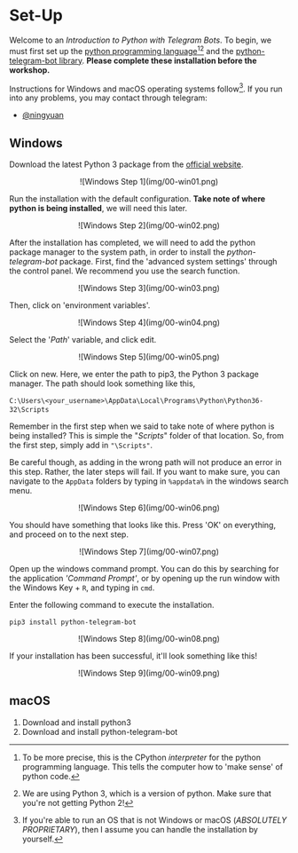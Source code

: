 # Set-Up
Welcome to an _Introduction to Python with Telegram Bots_. To begin, we must first set up the [python programming language](https://www.python.org/)[^1][^2] and the [python-telegram-bot library](https://python-telegram-bot.org/). **Please complete these installation before the workshop.**

[^1]: To be more precise, this is the CPython _interpreter_ for the python programming language. This tells the computer how to 'make sense' of python code.
[^2]: We are using Python 3, which is a version of python. Make sure that you're not getting Python 2!

Instructions for Windows and macOS operating systems follow[^3]. If you run into any problems, you may contact through telegram:

[^3]: If you're able to run an OS that is not Windows or macOS (_ABSOLUTELY PROPRIETARY_), then I assume you can handle the installation by yourself.

- [@ningyuan](http://t.me/ningyuan)

## Windows

Download the latest Python 3 package from the [official website](https://www.python.org/downloads/).
<center>![Windows Step 1](img/00-win01.png)</center>

Run the installation with the default configuration. **Take note of where python is being installed**, we will need this later.
<center>![Windows Step 2](img/00-win02.png)</center>

After the installation has completed, we will need to add the python package manager to the system path, in order to install the *python-telegram-bot* package. First, find the 'advanced system settings' through the control panel. We recommend you use the search function.
<center>![Windows Step 3](img/00-win03.png)</center>

Then, click on 'environment variables'.
<center>![Windows Step 4](img/00-win04.png)</center>

Select the '_Path_' variable, and click edit.
<center>![Windows Step 5](img/00-win05.png)</center>

Click on new. Here, we enter the path to pip3, the Python 3 package manager. The path should look something like this,
```
C:\Users\<your_username>\AppData\Local\Programs\Python\Python36-32\Scripts
```

Remember in the first step when we said to take note of where python is being installed? This is simple the "_Scripts_" folder of that location. So, from the first step, simply add in `"\Scripts"`. 

Be careful though, as adding in the wrong path will not produce an error in this step. Rather, the later steps will fail. If you want to make sure, you can navigate to the `AppData` folders by typing in `%appdata%` in the windows search menu. 
<center>![Windows Step 6](img/00-win06.png)</center>

You should have something that looks like this. Press 'OK' on everything, and proceed on to the next step.
<center>![Windows Step 7](img/00-win07.png)</center>

Open up the windows command prompt. You can do this by searching for the application _'Command Prompt'_, or by opening up the run window with the Windows Key + `R`, and typing in `cmd`.

Enter the following command to execute the installation.
```
pip3 install python-telegram-bot
```
<center>![Windows Step 8](img/00-win08.png)</center>

If your installation has been successful, it'll look something like this!
<center>![Windows Step 9](img/00-win09.png)</center>

## macOS

1. Download and install python3
2. Download and install python-telegram-bot
